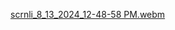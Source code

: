 [scrnli_8_13_2024_12-48-58 PM.webm](https://github.com/user-attachments/assets/680ef55e-7b87-41d6-abcf-0dd1a417121f)
